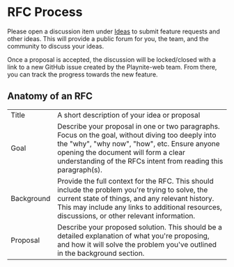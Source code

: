 # RFC Process

Please open a discussion item under [Ideas](https://github.com/andrew-codes/playnite-web/discussions/new?category=ideas) to submit feature requests and other ideas. This will provide a public forum for you, the team, and the community to discuss your ideas.

Once a proposal is accepted, the discussion will be locked/closed with a link to a new GitHub issue created by the Playnite-web team. From there, you can track the progress towards the new feature.

## Anatomy of an RFC

|            |                                                                                                                                                                                                                                                            |
| :--------- | :--------------------------------------------------------------------------------------------------------------------------------------------------------------------------------------------------------------------------------------------------------- |
| Title      | A short description of your idea or proposal                                                                                                                                                                                                               |
| Goal       | Describe your proposal in one or two paragraphs. Focus on the goal, without diving too deeply into the "why", "why now", "how", etc. Ensure anyone opening the document will form a clear understanding of the RFCs intent from reading this paragraph(s). |
| Background | Provide the full context for the RFC. This should include the problem you're trying to solve, the current state of things, and any relevant history. This may include any links to additional resources, discussions, or other relevant information.       |
| Proposal   | Describe your proposed solution. This should be a detailed explanation of what you're proposing, and how it will solve the problem you've outlined in the background section.                                                                              |
